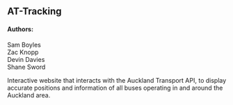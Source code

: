 ## AT-Tracking

#### Authors:
Sam Boyles <br/>
Zac Knopp <br/>
Devin Davies <br/>
Shane Sword <br/>

Interactive website that interacts with the Auckland Transport API, to display accurate positions and information of all buses operating in and around the Auckland area.
